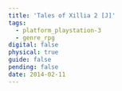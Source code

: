 ```yaml
---
title: 'Tales of Xillia 2 [J]'
tags:
  - platform_playstation-3
  - genre_rpg
digital: false
physical: true
guide: false
pending: false
date: 2014-02-11
---
```


